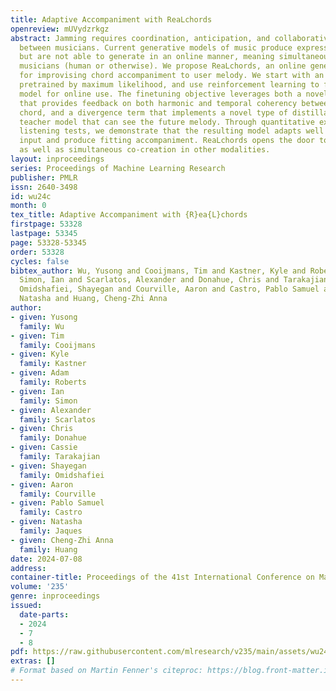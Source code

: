 ```yaml
---
title: Adaptive Accompaniment with ReaLchords
openreview: mUVydzrkgz
abstract: Jamming requires coordination, anticipation, and collaborative creativity
  between musicians. Current generative models of music produce expressive output
  but are not able to generate in an online manner, meaning simultaneously with other
  musicians (human or otherwise). We propose ReaLchords, an online generative model
  for improvising chord accompaniment to user melody. We start with an online model
  pretrained by maximum likelihood, and use reinforcement learning to finetune the
  model for online use. The finetuning objective leverages both a novel reward model
  that provides feedback on both harmonic and temporal coherency between melody and
  chord, and a divergence term that implements a novel type of distillation from a
  teacher model that can see the future melody. Through quantitative experiments and
  listening tests, we demonstrate that the resulting model adapts well to unfamiliar
  input and produce fitting accompaniment. ReaLchords opens the door to live jamming,
  as well as simultaneous co-creation in other modalities.
layout: inproceedings
series: Proceedings of Machine Learning Research
publisher: PMLR
issn: 2640-3498
id: wu24c
month: 0
tex_title: Adaptive Accompaniment with {R}ea{L}chords
firstpage: 53328
lastpage: 53345
page: 53328-53345
order: 53328
cycles: false
bibtex_author: Wu, Yusong and Cooijmans, Tim and Kastner, Kyle and Roberts, Adam and
  Simon, Ian and Scarlatos, Alexander and Donahue, Chris and Tarakajian, Cassie and
  Omidshafiei, Shayegan and Courville, Aaron and Castro, Pablo Samuel and Jaques,
  Natasha and Huang, Cheng-Zhi Anna
author:
- given: Yusong
  family: Wu
- given: Tim
  family: Cooijmans
- given: Kyle
  family: Kastner
- given: Adam
  family: Roberts
- given: Ian
  family: Simon
- given: Alexander
  family: Scarlatos
- given: Chris
  family: Donahue
- given: Cassie
  family: Tarakajian
- given: Shayegan
  family: Omidshafiei
- given: Aaron
  family: Courville
- given: Pablo Samuel
  family: Castro
- given: Natasha
  family: Jaques
- given: Cheng-Zhi Anna
  family: Huang
date: 2024-07-08
address:
container-title: Proceedings of the 41st International Conference on Machine Learning
volume: '235'
genre: inproceedings
issued:
  date-parts:
  - 2024
  - 7
  - 8
pdf: https://raw.githubusercontent.com/mlresearch/v235/main/assets/wu24c/wu24c.pdf
extras: []
# Format based on Martin Fenner's citeproc: https://blog.front-matter.io/posts/citeproc-yaml-for-bibliographies/
---
```


